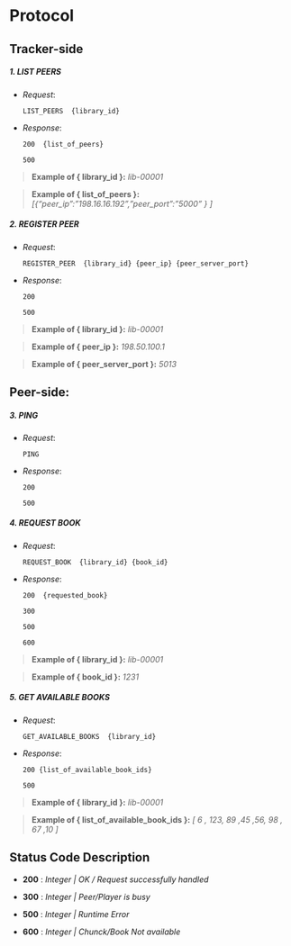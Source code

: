 # Protocol 

## Tracker-side


##### 1. LIST PEERS 

- *Request*:

    `LIST_PEERS  {library_id}`
 
- *Response*: 

	`200  {list_of_peers}`
	  
	`500` 

>**Example of   { library_id }:**    *lib-00001*

>**Example of   { list_of_peers }:**   *[{“peer_ip”:”198.16.16.192”,”peer_port”:”5000” } ]* 



 ##### 2. REGISTER PEER 

  - *Request*:
	  
	  `REGISTER_PEER  {library_id} {peer_ip} {peer_server_port}`
 
  - *Response*: 
	
	`200`
	 
	`500` 

> **Example of   { library_id }:**    *lib-00001*

> **Example of   { peer_ip }:**    *198.50.100.1*

> **Example of   { peer_server_port }:**   *5013* 


## Peer-side:

##### 3. PING 
 
 - *Request*:
 
	 `PING `
 
  - *Response*: 
  
	`200`
	  
	`500` 


##### 4. REQUEST BOOK
 
 - *Request*:
	 
	`REQUEST_BOOK  {library_id} {book_id}`
 
 - *Response*: 
	
	`200  {requested_book} `
	
	`300`
	 
	`500` 
	 
	`600`
	  

> **Example of   { library_id }:**    *lib-00001*

> **Example of   { book_id }:**    *1231*
   

##### 5. GET AVAILABLE BOOKS
 
 - *Request*:
	
	`GET_AVAILABLE_BOOKS  {library_id}`
 
 - *Response*: 
	
	`200 {list_of_available_book_ids}`
	
	`500` 
	  
> **Example of   { library_id }:**    *lib-00001*

> **Example of   { list_of_available_book_ids }:**    *[ 6 , 123, 89 ,45 ,56,  98 , 67 ,10  ]*

## Status Code Description


- **200** : *Integer | OK / Request successfully handled*

- **300** : *Integer | Peer/Player is busy*

- **500** : *Integer | Runtime Error*

- **600** : *Integer | Chunck/Book Not available*